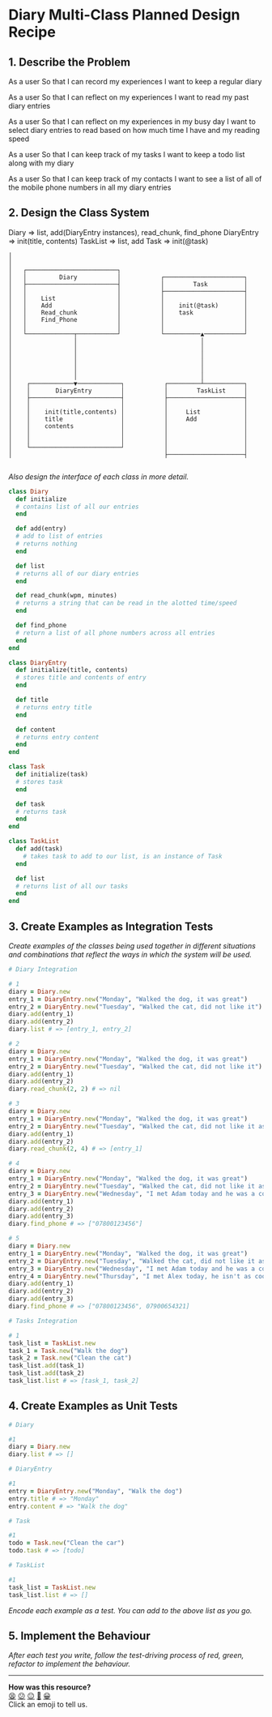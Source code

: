 # Diary Multi-Class Planned Design Recipe

## 1. Describe the Problem

As a user
So that I can record my experiences
I want to keep a regular diary

As a user
So that I can reflect on my experiences
I want to read my past diary entries

As a user
So that I can reflect on my experiences in my busy day
I want to select diary entries to read based on how much time I have and my reading speed

As a user
So that I can keep track of my tasks
I want to keep a todo list along with my diary

As a user
So that I can keep track of my contacts
I want to see a list of all of the mobile phone numbers in all my diary entries

## 2. Design the Class System

Diary => list, add(DiaryEntry instances), read_chunk, find_phone
DiaryEntry => init(title, contents)
TaskList => list, add
Task => init(@task)

```
│
│
│   ┌─────────────────────────┐
│   │         Diary           │           ┌──────────────────────┐
│   ├─────────────────────────┤           │        Task          │
│   │                         │           ├──────────────────────┤
│   │    List                 │           │                      │
│   │    Add                  │           │    init(@task)       │
│   │    Read_chunk           │           │    task              │
│   │    Find_Phone           │           │                      │
│   │                         │           │                      │
│   └─────────────┬───────────┘           └──────────▲───────────┘
│                 │                                  │
│                 │                                  │
│                 │                                  │
│                 │                                  │
│                 │                                  │
│                 │                                  │
│    ┌────────────▼────────────┐           ┌─────────┴───────────┐
│    │       DiaryEntry        │           │        TaskList     │
│    ├─────────────────────────┤           ├─────────────────────┤
│    │                         │           │                     │
│    │    init(title,contents) │           │     List            │
│    │    title                │           │     Add             │
│    │    contents             │           │                     │
│    │                         │           │                     │
│    │                         │           │                     │
│    └─────────────────────────┘           │                     │
│                                          ├─────────────────────┤


```

_Also design the interface of each class in more detail._

```ruby
class Diary
  def initialize
  # contains list of all our entries
  end

  def add(entry)
  # add to list of entries
  # returns nothing
  end

  def list
  # returns all of our diary entries
  end

  def read_chunk(wpm, minutes)
  # returns a string that can be read in the alotted time/speed
  end

  def find_phone
  # return a list of all phone numbers across all entries
  end
end

class DiaryEntry
  def initialize(title, contents)
  # stores title and contents of entry
  end

  def title
  # returns entry title
  end

  def content
  # returns entry content
  end
end

class Task
  def initialize(task)
  # stores task
  end

  def task
  # returns task
  end
end

class TaskList
  def add(task)
    # takes task to add to our list, is an instance of Task
  end

  def list
  # returns list of all our tasks
  end
end

```

## 3. Create Examples as Integration Tests

_Create examples of the classes being used together in different situations and
combinations that reflect the ways in which the system will be used._

```ruby
# Diary Integration

# 1 
diary = Diary.new
entry_1 = DiaryEntry.new("Monday", "Walked the dog, it was great")
entry_2 = DiaryEntry.new("Tuesday", "Walked the cat, did not like it")
diary.add(entry_1)
diary.add(entry_2)
diary.list # => [entry_1, entry_2]

# 2
diary = Diary.new
entry_1 = DiaryEntry.new("Monday", "Walked the dog, it was great")
entry_2 = DiaryEntry.new("Tuesday", "Walked the cat, did not like it")
diary.add(entry_1)
diary.add(entry_2)
diary.read_chunk(2, 2) # => nil

# 3
diary = Diary.new
entry_1 = DiaryEntry.new("Monday", "Walked the dog, it was great")
entry_2 = DiaryEntry.new("Tuesday", "Walked the cat, did not like it as the cat didn't like the rain")
diary.add(entry_1)
diary.add(entry_2)
diary.read_chunk(2, 4) # => [entry_1]

# 4
diary = Diary.new
entry_1 = DiaryEntry.new("Monday", "Walked the dog, it was great")
entry_2 = DiaryEntry.new("Tuesday", "Walked the cat, did not like it as the cat didn't like the rain")
entry_3 = DiaryEntry.new("Wednesday", "I met Adam today and he was a complete legend, his number is 07800123456")
diary.add(entry_1)
diary.add(entry_2)
diary.add(entry_3)
diary.find_phone # => ["07800123456"]

# 5
diary = Diary.new
entry_1 = DiaryEntry.new("Monday", "Walked the dog, it was great")
entry_2 = DiaryEntry.new("Tuesday", "Walked the cat, did not like it as the cat didn't like the rain")
entry_3 = DiaryEntry.new("Wednesday", "I met Adam today and he was a complete legend, his number is 07800123456")
entry_4 = DiaryEntry.new("Thursday", "I met Alex today, he isn't as cool as Adam, his number is 07900654321")
diary.add(entry_1)
diary.add(entry_2)
diary.add(entry_3)
diary.find_phone # => ["07800123456", 07900654321]

# Tasks Integration

# 1 
task_list = TaskList.new
task_1 = Task.new("Walk the dog")
task_2 = Task.new("Clean the cat")
task_list.add(task_1)
task_list.add(task_2)
task_list.list # => [task_1, task_2]
```

## 4. Create Examples as Unit Tests

```ruby
# Diary

#1
diary = Diary.new
diary.list # => []

# DiaryEntry

#1
entry = DiaryEntry.new("Monday", "Walk the dog")
entry.title # => "Monday"
entry.content # => "Walk the dog"

# Task

#1
todo = Task.new("Clean the car")
todo.task # => [todo]

# TaskList

#1 
task_list = TaskList.new
task_list.list # => []
```

_Encode each example as a test. You can add to the above list as you go._

## 5. Implement the Behaviour

_After each test you write, follow the test-driving process of red, green,
refactor to implement the behaviour._


<!-- BEGIN GENERATED SECTION DO NOT EDIT -->

---

**How was this resource?**  
[😫](https://airtable.com/shrUJ3t7KLMqVRFKR?prefill_Repository=makersacademy%2Fgolden-square&prefill_File=resources%2Fmulti_class_recipe_template.md&prefill_Sentiment=😫) [😕](https://airtable.com/shrUJ3t7KLMqVRFKR?prefill_Repository=makersacademy%2Fgolden-square&prefill_File=resources%2Fmulti_class_recipe_template.md&prefill_Sentiment=😕) [😐](https://airtable.com/shrUJ3t7KLMqVRFKR?prefill_Repository=makersacademy%2Fgolden-square&prefill_File=resources%2Fmulti_class_recipe_template.md&prefill_Sentiment=😐) [🙂](https://airtable.com/shrUJ3t7KLMqVRFKR?prefill_Repository=makersacademy%2Fgolden-square&prefill_File=resources%2Fmulti_class_recipe_template.md&prefill_Sentiment=🙂) [😀](https://airtable.com/shrUJ3t7KLMqVRFKR?prefill_Repository=makersacademy%2Fgolden-square&prefill_File=resources%2Fmulti_class_recipe_template.md&prefill_Sentiment=😀)  
Click an emoji to tell us.

<!-- END GENERATED SECTION DO NOT EDIT -->